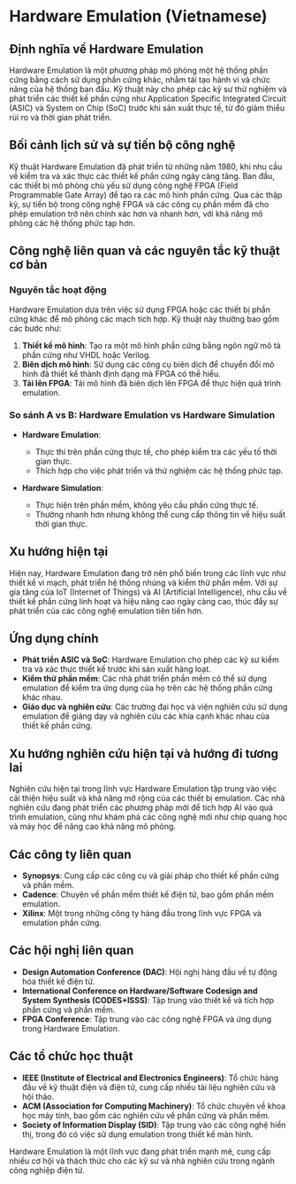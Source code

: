 # Hardware Emulation (Vietnamese)

## Định nghĩa về Hardware Emulation

Hardware Emulation là một phương pháp mô phỏng một hệ thống phần cứng bằng cách sử dụng phần cứng khác, nhằm tái tạo hành vi và chức năng của hệ thống ban đầu. Kỹ thuật này cho phép các kỹ sư thử nghiệm và phát triển các thiết kế phần cứng như Application Specific Integrated Circuit (ASIC) và System on Chip (SoC) trước khi sản xuất thực tế, từ đó giảm thiểu rủi ro và thời gian phát triển.

## Bối cảnh lịch sử và sự tiến bộ công nghệ

Kỹ thuật Hardware Emulation đã phát triển từ những năm 1980, khi nhu cầu về kiểm tra và xác thực các thiết kế phần cứng ngày càng tăng. Ban đầu, các thiết bị mô phỏng chủ yếu sử dụng công nghệ FPGA (Field Programmable Gate Array) để tạo ra các mô hình phần cứng. Qua các thập kỷ, sự tiến bộ trong công nghệ FPGA và các công cụ phần mềm đã cho phép emulation trở nên chính xác hơn và nhanh hơn, với khả năng mô phỏng các hệ thống phức tạp hơn.

## Công nghệ liên quan và các nguyên tắc kỹ thuật cơ bản

### Nguyên tắc hoạt động

Hardware Emulation dựa trên việc sử dụng FPGA hoặc các thiết bị phần cứng khác để mô phỏng các mạch tích hợp. Kỹ thuật này thường bao gồm các bước như:

1. **Thiết kế mô hình**: Tạo ra một mô hình phần cứng bằng ngôn ngữ mô tả phần cứng như VHDL hoặc Verilog.
2. **Biên dịch mô hình**: Sử dụng các công cụ biên dịch để chuyển đổi mô hình đã thiết kế thành định dạng mà FPGA có thể hiểu.
3. **Tải lên FPGA**: Tải mô hình đã biên dịch lên FPGA để thực hiện quá trình emulation.

### So sánh A vs B: Hardware Emulation vs Hardware Simulation

- **Hardware Emulation**:
  - Thực thi trên phần cứng thực tế, cho phép kiểm tra các yếu tố thời gian thực.
  - Thích hợp cho việc phát triển và thử nghiệm các hệ thống phức tạp.

- **Hardware Simulation**:
  - Thực hiện trên phần mềm, không yêu cầu phần cứng thực tế.
  - Thường nhanh hơn nhưng không thể cung cấp thông tin về hiệu suất thời gian thực.

## Xu hướng hiện tại

Hiện nay, Hardware Emulation đang trở nên phổ biến trong các lĩnh vực như thiết kế vi mạch, phát triển hệ thống nhúng và kiểm thử phần mềm. Với sự gia tăng của IoT (Internet of Things) và AI (Artificial Intelligence), nhu cầu về thiết kế phần cứng linh hoạt và hiệu năng cao ngày càng cao, thúc đẩy sự phát triển của các công nghệ emulation tiên tiến hơn.

## Ứng dụng chính

- **Phát triển ASIC và SoC**: Hardware Emulation cho phép các kỹ sư kiểm tra và xác thực thiết kế trước khi sản xuất hàng loạt.
- **Kiểm thử phần mềm**: Các nhà phát triển phần mềm có thể sử dụng emulation để kiểm tra ứng dụng của họ trên các hệ thống phần cứng khác nhau.
- **Giáo dục và nghiên cứu**: Các trường đại học và viện nghiên cứu sử dụng emulation để giảng dạy và nghiên cứu các khía cạnh khác nhau của thiết kế phần cứng.

## Xu hướng nghiên cứu hiện tại và hướng đi tương lai

Nghiên cứu hiện tại trong lĩnh vực Hardware Emulation tập trung vào việc cải thiện hiệu suất và khả năng mở rộng của các thiết bị emulation. Các nhà nghiên cứu đang phát triển các phương pháp mới để tích hợp AI vào quá trình emulation, cũng như khám phá các công nghệ mới như chip quang học và máy học để nâng cao khả năng mô phỏng.

## Các công ty liên quan

- **Synopsys**: Cung cấp các công cụ và giải pháp cho thiết kế phần cứng và phần mềm.
- **Cadence**: Chuyên về phần mềm thiết kế điện tử, bao gồm phần mềm emulation.
- **Xilinx**: Một trong những công ty hàng đầu trong lĩnh vực FPGA và emulation phần cứng.

## Các hội nghị liên quan

- **Design Automation Conference (DAC)**: Hội nghị hàng đầu về tự động hóa thiết kế điện tử.
- **International Conference on Hardware/Software Codesign and System Synthesis (CODES+ISSS)**: Tập trung vào thiết kế và tích hợp phần cứng và phần mềm.
- **FPGA Conference**: Tập trung vào các công nghệ FPGA và ứng dụng trong Hardware Emulation.

## Các tổ chức học thuật

- **IEEE (Institute of Electrical and Electronics Engineers)**: Tổ chức hàng đầu về kỹ thuật điện và điện tử, cung cấp nhiều tài liệu nghiên cứu và hội thảo.
- **ACM (Association for Computing Machinery)**: Tổ chức chuyên về khoa học máy tính, bao gồm các nghiên cứu về phần cứng và phần mềm.
- **Society of Information Display (SID)**: Tập trung vào các công nghệ hiển thị, trong đó có việc sử dụng emulation trong thiết kế màn hình. 

Hardware Emulation là một lĩnh vực đang phát triển mạnh mẽ, cung cấp nhiều cơ hội và thách thức cho các kỹ sư và nhà nghiên cứu trong ngành công nghiệp điện tử.